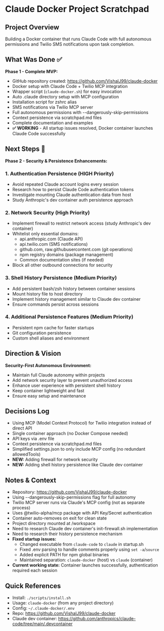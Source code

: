 # Claude Docker Project Scratchpad

## Project Overview
Building a Docker container that runs Claude Code with full autonomous permissions and Twilio SMS notifications upon task completion.

## What Was Done ✅
**Phase 1 - Complete MVP:**
- GitHub repository created: https://github.com/VishalJ99/claude-docker
- Docker setup with Claude Code + Twilio MCP integration
- Wrapper script (`claude-docker.sh`) for easy invocation
- Auto .claude directory setup with MCP configuration
- Installation script for zshrc alias
- SMS notifications via Twilio MCP server
- Full autonomous permissions with --dangerously-skip-permissions
- Context persistence via scratchpad.md files
- Complete documentation and examples
- **✅ WORKING** - All startup issues resolved, Docker container launches Claude Code successfully

## Next Steps 🎯
**Phase 2 - Security & Persistence Enhancements:**

### 1. Authentication Persistence (HIGH Priority)
- Avoid repeated Claude account logins every session
- Research how to persist Claude Code authentication tokens
- Investigate mounting Claude authentication data from host
- Study Anthropic's dev container auth persistence approach

### 2. Network Security (High Priority)
- Implement firewall to restrict network access (study Anthropic's dev container)
- Whitelist only essential domains:
  - api.anthropic.com (Claude API)
  - api.twilio.com (SMS notifications)
  - github.com, raw.githubusercontent.com (git operations)
  - npm registry domains (package management)
  - Common documentation sites (if needed)
- Block all other outbound connections for security

### 3. Shell History Persistence (Medium Priority)
- Add persistent bash/zsh history between container sessions
- Mount history file to host directory
- Implement history management similar to Claude dev container
- Ensure commands persist across sessions

### 4. Additional Persistence Features (Medium Priority)
- Persistent npm cache for faster startups
- Git configuration persistence
- Custom shell aliases and environment

## Direction & Vision
**Security-First Autonomous Environment:**
- Maintain full Claude autonomy within projects
- Add network security layer to prevent unauthorized access
- Enhance user experience with persistent shell history
- Keep container lightweight and fast
- Ensure easy setup and maintenance

## Decisions Log
- Using MCP (Model Context Protocol) for Twilio integration instead of direct API
- Single container approach (no Docker Compose needed)
- API keys via .env file
- Context persistence via scratchpad.md files
- Simplified settings.json to only include MCP config (no redundant allowedTools)
- **NEW:** Adding firewall for network security
- **NEW:** Adding shell history persistence like Claude dev container

## Notes & Context
- Repository: https://github.com/VishalJ99/claude-docker
- Using --dangerously-skip-permissions flag for full autonomy
- Twilio MCP server runs via Claude's MCP config (not as separate process)
- Uses @twilio-alpha/mcp package with API Key/Secret authentication
- Container auto-removes on exit for clean state
- Project directory mounted at /workspace
- Need to research Claude dev container's init-firewall.sh implementation
- Need to research their history persistence mechanism
- **Fixed startup issues:**
  - Changed executable from `claude-code` to `claude` in startup.sh
  - Fixed .env parsing to handle comments properly using `set -a`/`source`
  - Added explicit PATH for npm global binaries
  - Maintained separation: `claude-docker` (host) vs `claude` (container)
- **Current working state:** Container launches successfully, authentication required each session

## Quick References
- Install: `./scripts/install.sh`
- Usage: `claude-docker` (from any project directory)
- Config: `~/.claude-docker/.env`
- Repo: https://github.com/VishalJ99/claude-docker
- Claude dev container: https://github.com/anthropics/claude-code/tree/main/.devcontainer